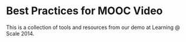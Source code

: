 # Best Practices for MOOC Video

This is a collection of tools and resources from our demo at Learning @ Scale 2014.